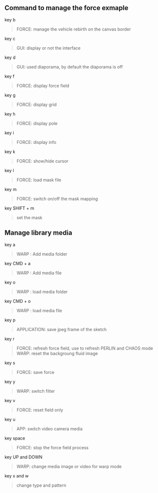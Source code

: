   
Command to manage the force exmaple
--


key b 
>FORCE: manage the vehicle rebirth on the canvas border

key c 
>GUI: display or not the interface

key d 
>GUI: used diaporama, by default the diaporama is off

key f 
>FORCE: display force field

key g 
>FORCE: display grid

key h 
>FORCE: display pole

key i 
>FORCE: display info

key k 
>FORCE: show/hide cursor

key l 
>FORCE: load mask file

key m 
>FORCE: switch on/off the mask mapping

key SHIFT + m 
>set the mask


Manage library media
--
key a 
> WARP : Add media folder

key CMD + a 
> WARP : Add media file


key o 
>WARP : load media folder

key CMD + o 
>WARP : load media file


  
key p 
> APPLICATION: save jpeg frame of the sketch

key r 

>FORCE: refresh force field, use to refresh PERLIN and CHAOS mode
>WARP: reset the backgroung fluid image

key s
> FORCE: save force

key y
> WARP: switch filter

key v
>FORCE: reset field only

key u
>APP: switch video camera media

key space 
>FORCE: stop the force field process

key UP and DOWN
> WARP: change media image or video for warp mode

key x and w
> change type and pattern